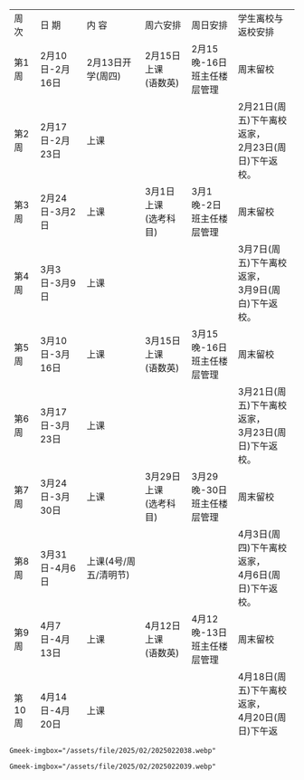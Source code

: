 <table border="0" width="1142" height="1288" class="ke-zeroborder">
	<tbody>
		<tr>
			<td>
				周次
			</td>
			<td>
				日&nbsp;期
			</td>
			<td>
				内&nbsp;容
			</td>
			<td>
				周六安排
			</td>
			<td>
				周日安排
			</td>
			<td>
				学生离校与返校安排
			</td>
		</tr>
		<tr>
			<td>
				第1周
			</td>
			<td>
				2月10日-2月16日
			</td>
			<td>
				2月13日开学(周四)
			</td>
			<td>
				2月15日上课<br />
(语数英)
			</td>
			<td>
				2月15晚-16日<br />
班主任楼层管理
			</td>
			<td>
				周末留校
			</td>
		</tr>
		<tr>
			<td>
				第2周
			</td>
			<td>
				2月17日-2月23日
			</td>
			<td>
				上课
			</td>
			<td>
			</td>
			<td>
			</td>
			<td>
				2月21日(周五)下午离校返家，<br />
2月23日(周日)下午返校。
			</td>
		</tr>
		<tr>
			<td>
				第3周
			</td>
			<td>
				2月24日-3月2日
			</td>
			<td>
				上课
			</td>
			<td>
				3月1日上课<br />
(选考科目)
			</td>
			<td>
				3月1晚-2日<br />
班主任楼层管理
			</td>
			<td>
				周末留校
			</td>
		</tr>
		<tr>
			<td>
				第4周
			</td>
			<td>
				3月3日-3月9日
			</td>
			<td>
				上课
			</td>
			<td>
			</td>
			<td>
			</td>
			<td>
				3月7日(周五)下午离校返家，<br />
3月9日(周白)下午返校。
			</td>
		</tr>
		<tr>
			<td>
				第5周
			</td>
			<td>
				3月10日-3月16日
			</td>
			<td>
				上课
			</td>
			<td>
				3月15日上课<br />
(语数英)
			</td>
			<td>
				3月15晚-16日<br />
班主任楼层管理
			</td>
			<td>
				周末留校
			</td>
		</tr>
		<tr>
			<td>
				第6周
			</td>
			<td>
				3月17日-3月23日
			</td>
			<td>
				上课
			</td>
			<td>
			</td>
			<td>
			</td>
			<td>
				3月21日(周五)下午离校返家，<br />
3月23日(周日)下午返校。
			</td>
		</tr>
		<tr>
			<td>
				第7周
			</td>
			<td>
				3月24日-3月30日
			</td>
			<td>
				上课
			</td>
			<td>
				3月29日上课<br />
(选考科目)
			</td>
			<td>
				3月29晚-30日<br />
班主任楼层管理
			</td>
			<td>
				周末留校
			</td>
		</tr>
		<tr>
			<td>
				第8周
			</td>
			<td>
				3月31日-4月6日
			</td>
			<td>
				上课(4号/周五/清明节)
			</td>
			<td>
			</td>
			<td>
			</td>
			<td>
				4月3日(周四)下午离校返家，<br />
4月6日(周日)下午返校。
			</td>
		</tr>
		<tr>
			<td>
				第9周
			</td>
			<td>
				4月7日-4月13日
			</td>
			<td>
				上课
			</td>
			<td>
				4月12日上课<br />
(语数英)
			</td>
			<td>
				4月12晚-13日<br />
班主任楼层管理
			</td>
			<td>
				周末留校
			</td>
		</tr>
		<tr>
			<td>
				第10周
			</td>
			<td>
				4月14日-4月20日
			</td>
			<td>
				上课
			</td>
			<td>
			</td>
			<td>
			</td>
			<td>
				4月18日(周五)下午离校返家，<br />
4月20日(周日)下午返校。
			</td>
		</tr>
		<tr>
			<td>
				第11周
			</td>
			<td>
				4月21日-4月27日
			</td>
			<td>
				上课
			</td>
			<td>
				4月25晚-26日<br />
班主任楼层管理
			</td>
			<td>
				4月27日上课<br />
按节日调休课程
			</td>
			<td>
				周末留校
			</td>
		</tr>
		<tr>
			<td>
				第12周
			</td>
			<td>
				4月28日-5月4日
			</td>
			<td>
				上课(1号/周四/劳动节)
			</td>
			<td>
			</td>
			<td>
			</td>
			<td>
				4月30日(周三)下午离校返家。
			</td>
		</tr>
		<tr>
			<td>
				第13周
			</td>
			<td>
				5月5日-5月11日
			</td>
			<td>
				上课
			</td>
			<td>
				5月10日上课<br />
(选科科目)
			</td>
			<td>
				5月10晚-11日<br />
班主任楼层管理
			</td>
			<td>
				5月5日(周一)下午返校。<br />
周末留校
			</td>
		</tr>
		<tr>
			<td>
				第14周
			</td>
			<td>
				5月12日-5月18日
			</td>
			<td>
				上课
			</td>
			<td>
			</td>
			<td>
			</td>
			<td>
				1 8 昌 周 下 年 牵 烫 。&nbsp;,
			</td>
		</tr>
		<tr>
			<td>
				第15周
			</td>
			<td>
				5月19日-5月25日
			</td>
			<td>
				上课
			</td>
			<td>
				5月24日上课<br />
(语数英)
			</td>
			<td>
				5月24晚-25日<br />
班主任楼层管理
			</td>
			<td>
				周末留校
			</td>
		</tr>
		<tr>
			<td>
				第16周
			</td>
			<td>
				5月26日-6月1日
			</td>
			<td>
				上课(31号/周六/端午节)
			</td>
			<td>
			</td>
			<td>
			</td>
			<td>
				5月30日(周五)下午离校返家。
			</td>
		</tr>
		<tr>
			<td>
				第17周
			</td>
			<td>
				6月2日-6月8日
			</td>
			<td>
				上课(7、8、9号高考)
			</td>
			<td>
			</td>
			<td>
			</td>
			<td>
				6月2日(周一)下午返校，<br />
6月6日(周五)上午离校返家。
			</td>
		</tr>
		<tr>
			<td>
				第18周
			</td>
			<td>
				6月9日-6月15日
			</td>
			<td>
				上课
			</td>
			<td>
				6月14日上课<br />
(选考科目)
			</td>
			<td>
				6月14晚-15日<br />
班主任楼层管理
			</td>
			<td>
				6月9日(周一)下午返校<br />
周末留校
			</td>
		</tr>
		<tr>
			<td>
				第19周
			</td>
			<td>
				6月16日-6月22日
			</td>
			<td>
				上课
			</td>
			<td>
			</td>
			<td>
			</td>
			<td>
				6月20日(周五)下午离校返家，<br />
6月22日(周日)下午返校。
			</td>
		</tr>
		<tr>
			<td>
				第20周
			</td>
			<td>
				6月23日-6月29日
			</td>
			<td>
				上课
			</td>
			<td>
				6月28日上课<br />
(语数英)
			</td>
			<td>
			</td>
			<td>
				6月28日(周六)下午离校返家。
			</td>
		</tr>
		<tr>
			<td>
				第21周
			</td>
			<td>
				6月30日-7月6日
			</td>
			<td>
				上课(6月30日至7月2日中考)
			</td>
			<td>
				7月5日上课<br />
(选考科目)
			</td>
			<td>
				7月5晚-6日<br />
班主任楼层管理
			</td>
			<td>
				7月2日(周三)下午返校。<br />
周末留校
			</td>
		</tr>
		<tr>
			<td>
				第22周
			</td>
			<td>
				7月7日-7月13日
			</td>
			<td>
				期末考试，7月12日放暑假
			</td>
			<td>
			</td>
			<td>
			</td>
			<td>
				拟7月11日(周五)下午离校返家。
			</td>
		</tr>
		<tr>
			<td colspan="6" style="text-align:center;">
				注：具体情况以实际通知为准。2025年2月14日启用
			</td>
		</tr>
	</tbody>
</table>

`Gmeek-imgbox="/assets/file/2025/02/2025022038.webp"`

`Gmeek-imgbox="/assets/file/2025/02/2025022039.webp"`
